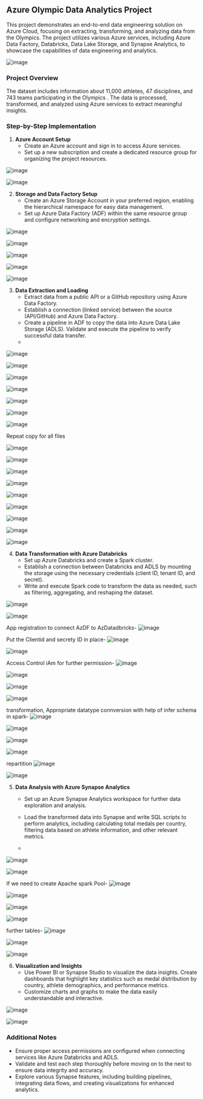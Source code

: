 ## Azure Olympic Data Analytics Project

This project demonstrates an end-to-end data engineering solution on Azure Cloud, focusing on extracting, transforming, and analyzing data from the Olympics. The project utilizes various Azure services, including Azure Data Factory, Databricks, Data Lake Storage, and Synapse Analytics, to showcase the capabilities of data engineering and analytics.

![image](https://github.com/user-attachments/assets/cdacf093-1b75-4e0c-b2bd-241d05fc8249)

### Project Overview

The dataset includes information about 11,000 athletes, 47 disciplines, and 743 teams participating in the  Olympics . The data is processed, transformed, and analyzed using Azure services to extract meaningful insights.

### Step-by-Step Implementation

1. **Azure Account Setup**
   - Create an Azure account and sign in to access Azure services.
   - Set up a new subscription and create a dedicated resource group for organizing the project resources.



![image](https://github.com/user-attachments/assets/83d59550-8096-4b03-81d9-4318fc003c21)

![image](https://github.com/user-attachments/assets/064b74be-606d-4590-b2fb-154c0f4881d8)


2. **Storage and Data Factory Setup**
   - Create an Azure Storage Account in your preferred region, enabling the hierarchical namespace for easy data management.
   - Set up Azure Data Factory (ADF) within the same resource group and configure networking and encryption settings.

![image](https://github.com/user-attachments/assets/56a5e972-d3db-4e13-8450-24b9362e4a45)


![image](https://github.com/user-attachments/assets/99373983-60c9-4d4c-b614-d3140a6c9f3d)


![image](https://github.com/user-attachments/assets/a2aa25f8-7e43-4990-8f11-0ddea0e6c7ea)

![image](https://github.com/user-attachments/assets/afcb179e-78ad-4575-82cf-b5ff08ffeaf8)


![image](https://github.com/user-attachments/assets/8cdabd27-95f1-4613-8edb-aa2b21fb452c)


3. **Data Extraction and Loading**
   - Extract data from a public API or a GitHub repository using Azure Data Factory.
   - Establish a connection (linked service) between the source (API/GitHub) and Azure Data Factory.
   - Create a pipeline in ADF to copy the data into Azure Data Lake Storage (ADLS). Validate and execute the pipeline to verify successful data transfer.
   - 
![image](https://github.com/user-attachments/assets/a3649c8e-93ad-4eaf-9589-89d8ab22f921)

![image](https://github.com/user-attachments/assets/73134a81-4623-4986-8a45-5b60e897779b)

![image](https://github.com/user-attachments/assets/09c05f17-7bdc-4e79-b712-bb34bcce507d)




![image](https://github.com/user-attachments/assets/8d8d381c-59a1-4203-a411-785bf36013c0)



![image](https://github.com/user-attachments/assets/1ccd97d0-2e03-42b1-92f2-3e7949e1291f)


![image](https://github.com/user-attachments/assets/9bd8d4bb-a5ad-4f79-bc56-9d0c1560849a)


![image](https://github.com/user-attachments/assets/ddd7297d-1c86-40d2-a724-0109ab4705ef)


Repeat copy for all files  

![image](https://github.com/user-attachments/assets/042dc953-5d07-454a-9226-9f457e5bf83e)

![image](https://github.com/user-attachments/assets/dfb5f899-0f15-45be-9103-29ff2fd9d7c2)

![image](https://github.com/user-attachments/assets/fdc20618-ccc1-4581-90d4-0880f358fcfc)

![image](https://github.com/user-attachments/assets/2f29c1f1-da99-4f66-af86-ad55d0e2358c)


![image](https://github.com/user-attachments/assets/27c52a44-0f46-4e95-add0-84fddbb4b10d)

![image](https://github.com/user-attachments/assets/14a6884e-7d53-44a4-90c4-a1036eb3516d)

![image](https://github.com/user-attachments/assets/aa517c8d-3415-45af-8fb0-f93ec8151770)




![image](https://github.com/user-attachments/assets/70877525-de12-42cc-8e83-d4e2b79be3e8)

![image](https://github.com/user-attachments/assets/65b589c8-1f65-4010-88ba-199ab9d171b2)


4. **Data Transformation with Azure Databricks**
   - Set up Azure Databricks and create a Spark cluster.
   - Establish a connection between Databricks and ADLS by mounting the storage using the necessary credentials (client ID, tenant ID, and secret).
   - Write and execute Spark code to transform the data as needed, such as filtering, aggregating, and reshaping the dataset.

![image](https://github.com/user-attachments/assets/10a793aa-0bea-4cd2-8581-d5815392954a)

![image](https://github.com/user-attachments/assets/1af86a03-c56e-4388-89a8-20823dcc91e9)


App registration to connect AzDF to AzDatadbricks-
![image](https://github.com/user-attachments/assets/db9e9d20-29fc-4193-9024-1d7121e5d5ee)


Put the Clientid and secrety ID in place-
![image](https://github.com/user-attachments/assets/d1bb7e01-0db6-4d1b-9aad-6bdd46905967)

![image](https://github.com/user-attachments/assets/fc762656-5fb1-4874-ad00-d6aac2d26835)

Access Control iAm for further permission-
![image](https://github.com/user-attachments/assets/5fbab87c-e81d-4c86-9bd0-6157e133fd43)

![image](https://github.com/user-attachments/assets/50dfd4d9-32c2-4023-a69f-a7d365256350)



![image](https://github.com/user-attachments/assets/7c62281a-d8e8-4670-b57e-26bef92f848f)


![image](https://github.com/user-attachments/assets/c55132df-09b4-4677-9d3f-b947911b6e60)


transformation, Appropriate datatype connversion with help of infer schema in spark-
![image](https://github.com/user-attachments/assets/e820562b-6075-422f-a9f8-424f385835e3)

![image](https://github.com/user-attachments/assets/d5e0dc4f-fb74-49e3-9f5e-c7dfb2c7b043)

![image](https://github.com/user-attachments/assets/c2d9a9a2-9de3-4216-998e-4865ce97ac97)


![image](https://github.com/user-attachments/assets/7e512965-8317-4d97-b1d7-1be9766e52f5)

repartition
![image](https://github.com/user-attachments/assets/9948ad7a-8aea-4402-bffc-48b15e4df02f)

![image](https://github.com/user-attachments/assets/84242272-66ae-4a53-a39d-fa3f2db55dd8)



5. **Data Analysis with Azure Synapse Analytics**
   - Set up an Azure Synapse Analytics workspace for further data exploration and analysis.
   - Load the transformed data into Synapse and write SQL scripts to perform analytics, including calculating total medals per country, filtering data based on athlete information, and other relevant metrics.
  
   - 
![image](https://github.com/user-attachments/assets/0c2d1535-4390-4ed4-9f90-0b3f0549f8c3)


![image](https://github.com/user-attachments/assets/bb4035b7-bd68-4457-92e6-4fd5aa9034f9)

If we need to create Apache spark Pool-
![image](https://github.com/user-attachments/assets/8c920eef-1c63-4288-abdd-2fc2534bd903)



![image](https://github.com/user-attachments/assets/2a701e7f-ed66-4f2a-99ec-dd265ba6e371)


![image](https://github.com/user-attachments/assets/b7644cd2-8d30-4956-b831-051442b689a7)


![image](https://github.com/user-attachments/assets/3c56502b-2b0a-49e3-87d6-d4464ff36c1d)


further tables-
![image](https://github.com/user-attachments/assets/42b55613-c1ed-4d0d-b36b-7b44350623ed)

![image](https://github.com/user-attachments/assets/c7c5b378-436b-474f-b317-49d7f66953ef)

![image](https://github.com/user-attachments/assets/3cfc484f-24f5-40af-896a-e2b6f55feea5)


6. **Visualization and Insights**
   - Use Power BI or Synapse Studio to visualize the data insights. Create dashboards that highlight key statistics such as medal distribution by country, athlete demographics, and performance metrics.
   - Customize charts and graphs to make the data easily understandable and interactive.


![image](https://github.com/user-attachments/assets/d7331d84-688d-4e95-9fb4-69006b7b4b49)


![image](https://github.com/user-attachments/assets/3b2028a8-8e94-49b6-aa10-8414ae57aa94)










### Additional Notes
- Ensure proper access permissions are configured when connecting services like Azure Databricks and ADLS.
- Validate and test each step thoroughly before moving on to the next to ensure data integrity and accuracy.
- Explore various Synapse features, including building pipelines, integrating data flows, and creating visualizations for enhanced analytics.




